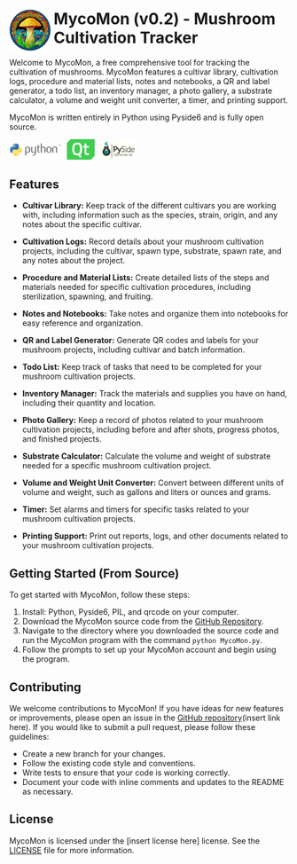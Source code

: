 # <img src="images/mushroom.png" style="float: left; padding-right:5px" width="75"/> MycoMon (v0.2) - Mushroom Cultivation Tracker

Welcome to MycoMon, a free comprehensive tool for tracking the cultivation of mushrooms. MycoMon features a cultivar
library, cultivation logs, procedure and material lists, notes and notebooks, a QR and label generator, a todo list, an
inventory manager, a photo gallery, a substrate calculator, a volume and weight unit converter, a timer, and printing
support.

MycoMon is written entirely in Python using Pyside6 and is fully open source.

<img src="images/Python-logo-generic.svg" style="align-content: center" width="100"/> <img src="images/Qt_logo_2016.png" width="50"/> <img src="images/Pyside.png" width="70"/>

## Features

- **Cultivar Library:** Keep track of the different cultivars you are working with, including information such as the
  species, strain, origin, and any notes about the specific cultivar.

- **Cultivation Logs:** Record details about your mushroom cultivation projects, including the cultivar, spawn type,
  substrate, spawn rate, and any notes about the project.

- **Procedure and Material Lists:** Create detailed lists of the steps and materials needed for specific cultivation
  procedures, including sterilization, spawning, and fruiting.

- **Notes and Notebooks:** Take notes and organize them into notebooks for easy reference and organization.

- **QR and Label Generator:** Generate QR codes and labels for your mushroom projects, including cultivar and batch
  information.

- **Todo List:** Keep track of tasks that need to be completed for your mushroom cultivation projects.

- **Inventory Manager:** Track the materials and supplies you have on hand, including their quantity and location.

- **Photo Gallery:** Keep a record of photos related to your mushroom cultivation projects, including before and after
  shots, progress photos, and finished projects.

- **Substrate Calculator:** Calculate the volume and weight of substrate needed for a specific mushroom cultivation
  project.

- **Volume and Weight Unit Converter:** Convert between different units of volume and weight, such as gallons and liters
  or ounces and grams.

- **Timer:** Set alarms and timers for specific tasks related to your mushroom cultivation projects.

- **Printing Support:** Print out reports, logs, and other documents related to your mushroom cultivation projects.

## Getting Started (From Source)

To get started with MycoMon, follow these steps:

1. Install: Python, Pyside6, PIL, and qrcode on your computer.
2. Download the MycoMon source code from the [GitHub Repository].
3. Navigate to the directory where you downloaded the source code and run the MycoMon program with the
   command `python MycoMon.py`.
4. Follow the prompts to set up your MycoMon account and begin using the program.

## Contributing

We welcome contributions to MycoMon! If you have ideas for new features or improvements, please open an issue in
the [GitHub repository](insert link here). If you would like to submit a pull request, please follow these guidelines:

- Create a new branch for your changes.
- Follow the existing code style and conventions.
- Write tests to ensure that your code is working correctly.
- Document your code with inline comments and updates to the README as necessary.

## License

MycoMon is licensed under the [insert license here] license. See the [LICENSE](./LICENSE) file for more information.

[GitHub Repository]: https://github.com/MycoMon/MycoMon
